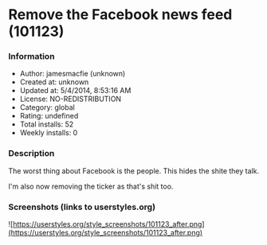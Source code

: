 # Remove the Facebook news feed (101123)

### Information
- Author: jamesmacfie (unknown)
- Created at: unknown
- Updated at: 5/4/2014, 8:53:16 AM
- License: NO-REDISTRIBUTION
- Category: global
- Rating: undefined
- Total installs: 52
- Weekly installs: 0


### Description
The worst thing about Facebook is the people. This hides the shite they talk.

I'm also now removing the ticker as that's shit too.


### Screenshots (links to userstyles.org)
![https://userstyles.org/style_screenshots/101123_after.png](https://userstyles.org/style_screenshots/101123_after.png)


